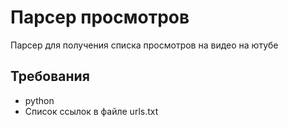# Парсер просмотров
Парсер для получения списка просмотров на видео на ютубе
## Требования
* python
* Список ссылок в файле urls.txt